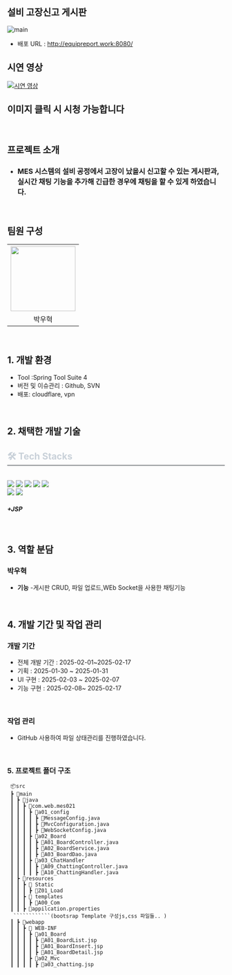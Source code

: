 ## 설비 고장신고 게시판
![main](https://github.com/user-attachments/assets/04f9c152-c9a3-446e-bcf8-196be0ca3cfa)

- 배포 URL : http://equipreport.work:8080/ 

## 시연 영상
[![시연 영상](https://img.youtube.com/vi/TksVHQmNdAo/maxresdefault.jpg)](https://www.youtube.com/watch?v=TksVHQmNdAo)

<h2>이미지 클릭 시 시청 가능합니다</h2>


<br>

## 프로젝트 소개

- ### MES 시스템의 설비 공정에서 고장이 났을시 신고할 수 있는 게시판과, 실시간 채팅 기능을 추가해 긴급한 경우에 채팅을 할 수 있게 하였습니다.

<br>


## 팀원 구성

<div align="center">

<table  align="center">
  <tr>
    <th><img src="https://avatars.githubusercontent.com/u/162407926?v=4" width="150" height="150" "/></th>
  </tr>
  <tr>
    <td align="center"> 박우혁</td>
  </tr>
</table>
</div>

<br>

## 1. 개발 환경
- Tool :Spring Tool Suite 4 
- 버전 및 이슈관리 : Github, SVN
- 배포: cloudflare, vpn
<br>

## 2. 채택한 개발 기술

<div align= "left">
    <div style="text-align: left;">
    <h2 style="border-bottom: 1px solid #21262d; color: #c9d1d9;"> 🛠️ Tech Stacks </h2> <br> 
    <div style="margin: ; text-align: left;" "text-align: left;"> <img src="https://img.shields.io/badge/Bootstrap-7952B3?style=for-the-badge&logo=Bootstrap&logoColor=white">
          <img src="https://img.shields.io/badge/HTML5-E34F26?style=for-the-badge&logo=HTML5&logoColor=white">
          <img src="https://img.shields.io/badge/Git-F05032?style=for-the-badge&logo=Git&logoColor=white">
          <img src="https://img.shields.io/badge/Oracle-F80000?style=for-the-badge&logo=Oracle&logoColor=white">
          <img src="https://img.shields.io/badge/Notion-000000?style=for-the-badge&logo=Notion&logoColor=white">
          <br/><img src="https://img.shields.io/badge/Spring-6DB33F?style=for-the-badge&logo=Spring&logoColor=white">
          <img src="https://img.shields.io/badge/Spring Boot-6DB33F?style=for-the-badge&logo=Spring Boot&logoColor=white">
         <h5>+JSP</h5>
    </div>
</div>
</div>

<br/>

## 3. 역할 분담

### 박우혁
- **기능**
    -게시판 CRUD, 파일 업로드,WEb Socket을 사용한 채팅기능

<br>

## 4. 개발 기간 및 작업 관리

### 개발 기간

- 전체 개발 기간 : 2025-02-01~2025-02-17
- 기획 : 2025-01-30 ~ 2025-01-31
- UI 구현 : 2025-02-03 ~ 2025-02-07
- 기능 구현 : 2025-02-08~ 2025-02-17

<br>

### 작업 관리

- GitHub 사용하여 파일 상태관리를 진행하였습니다.

<br>

### 5. 프로젝트 폴더 구조

```
 📦src
 ┣ 📂main
 ┃ ┣ 📂java
 ┃ ┃ ┣ 📂com.web.mes021
 ┃ ┃ ┃ ┣ 📂a01_config
 ┃ ┃ ┃ ┃ ┣ 📜MessageConfig.java
 ┃ ┃ ┃ ┃ ┣ 📜MvcConfiguration.java
 ┃ ┃ ┃ ┃ ┣ 📜WebSocketConfig.java
 ┃ ┃ ┃ ┣ 📂a02_Board
 ┃ ┃ ┃ ┃ ┣ 📜A01_BoardController.java
 ┃ ┃ ┃ ┃ ┣ 📜A02_BoardService.java
 ┃ ┃ ┃ ┃ ┣ 📜A03_BoardDao.java
 ┃ ┃ ┃ ┣ 📂a03_ChatHandler
 ┃ ┃ ┃ ┃ ┣ 📜A09_ChattingController.java
 ┃ ┃ ┃ ┃ ┣ 📜A10_ChattingHandler.java
 ┃ ┣ 📂resources
 ┃ ┃ ┣ 📂 Static
 ┃ ┃ ┃ ┣ 📂Z01_Load
 ┃ ┃ ┣ 📂 templates
 ┃ ┃ ┃ ┣ 📂A00_Com
 ┃ ┃ ┣ 📜appilcation.properties
  ````````````(bootsrap Template 구성js,css 파일들.. )
 ┃ ┣ 📂webapp
 ┃ ┃ ┣ 📂 WEB-INF
 ┃ ┃ ┃ ┣ 📂a01_Board
 ┃ ┃ ┃ ┃ ┣ 📜A01_BoardList.jsp
 ┃ ┃ ┃ ┃ ┣ 📜A01_BoardInsert.jsp
 ┃ ┃ ┃ ┃ ┣ 📜A01_BoardDetail.jsp
 ┃ ┃ ┃ ┣ 📂a02_Mvc
 ┃ ┃ ┃ ┃ ┣ 📜a03_chatting.jsp
```

<br/>

